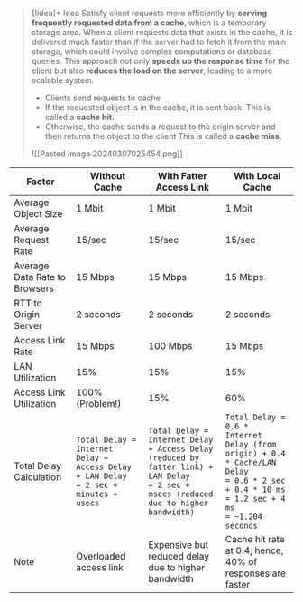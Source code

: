 
> [!idea]+ Idea
> Satisfy client requests more efficiently by **serving frequently requested data from a cache**, which is a temporary storage area. When a client requests data that exists in the cache, it is delivered much faster than if the server had to fetch it from the main storage, which could involve complex computations or database queries. This approach not only **speeds up the response time** for the client but also **reduces the load on the server**, leading to a more scalable system.
> - Clients send requests to cache
> - If the requested object is in the cache, it is sent back. This is called a **cache hit.** 
> - Otherwise, the cache sends a request to the origin server and then returns the object to the client This is called a **cache miss**.
> 
> ![[Pasted image 20240307025454.png]]

| Factor                        | Without Cache                                                                            | With Fatter Access Link                                                                                                                   | With Local Cache                                                                                                                                        |
| ----------------------------- | ---------------------------------------------------------------------------------------- | ----------------------------------------------------------------------------------------------------------------------------------------- | ------------------------------------------------------------------------------------------------------------------------------------------------------- |
| Average Object Size           | 1 Mbit                                                                                   | 1 Mbit                                                                                                                                    | 1 Mbit                                                                                                                                                  |
| Average Request Rate          | 15/sec                                                                                   | 15/sec                                                                                                                                    | 15/sec                                                                                                                                                  |
| Average Data Rate to Browsers | 15 Mbps                                                                                  | 15 Mbps                                                                                                                                   | 15 Mbps                                                                                                                                                 |
| RTT to Origin Server          | 2 seconds                                                                                | 2 seconds                                                                                                                                 | 2 seconds                                                                                                                                               |
| Access Link Rate              | 15 Mbps                                                                                  | 100 Mbps                                                                                                                                  | 15 Mbps                                                                                                                                                 |
| LAN Utilization               | 15%                                                                                      | 15%                                                                                                                                       | 15%                                                                                                                                                     |
| Access Link Utilization       | 100% (Problem!)                                                                          | 15%                                                                                                                                       | 60%                                                                                                                                                     |
| Total Delay Calculation       | `Total Delay = Internet Delay + Access Delay + LAN Delay`<br>`= 2 sec + minutes + usecs` | `Total Delay = Internet Delay + Access Delay (reduced by fatter link) + LAN Delay`<br>`= 2 sec + msecs (reduced due to higher bandwidth)` | `Total Delay = 0.6 * Internet Delay (from origin) + 0.4 * Cache/LAN Delay`<br>`= 0.6 * 2 sec + 0.4 * 10 ms`<br>`= 1.2 sec + 4 ms`<br>`= ~1.204 seconds` |
| Note                          | Overloaded access link                                                                   | Expensive but reduced delay due to higher bandwidth                                                                                       | Cache hit rate at 0.4; hence, 40% of responses are faster                                                                                               |


